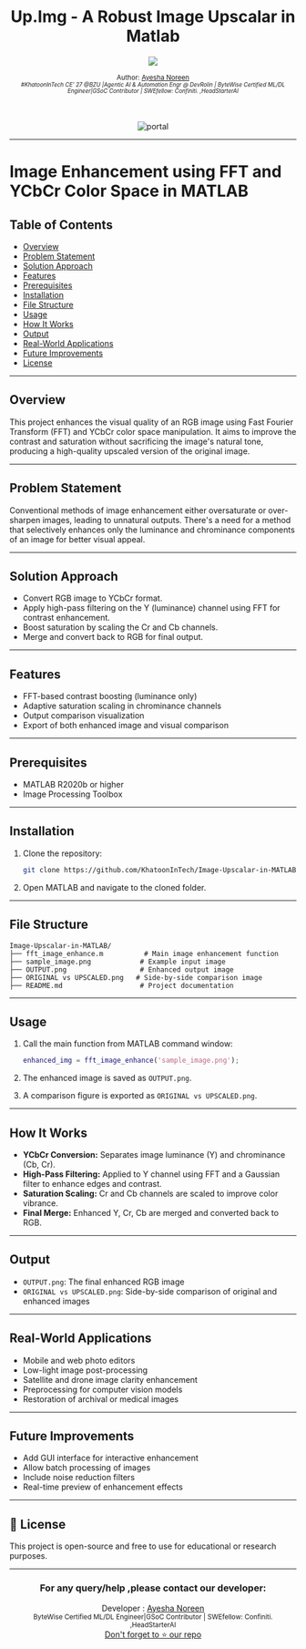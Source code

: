 
<div align="center">
  <h1> Up.Img - A Robust Image Upscalar in Matlab</h1>
  <a class="header-badge" target="_blank" href="https://www.linkedin.com/in/khatoonintech/">
  <img src="https://img.shields.io/badge/style--5eba00.svg?label=LinkedIn&logo=linkedin&style=social">
  </a>
  

<sub>Author:
<a href="https://www.linkedin.com/in/Khatoonintech/" target="_blank">Ayesha Noreen</a><br>
<small> <i>#KhatoonInTech CE' 27 @BZU |Agentic AI & Automation Engr @ DevRolin | ByteWise Certified ML/DL Engineer|GSoC Contributor | SWEfellow: Confiniti. ,HeadStarterAI</i> </small>
</sub>
<br>
<br>
<br>

 ![portal ](../main/ORIGINAL_VS_UPSCALED.png)

</div>

---

# Image Enhancement using FFT and YCbCr Color Space in MATLAB

## Table of Contents

* [Overview](#overview)
* [Problem Statement](#problem-statement)
* [Solution Approach](#solution-approach)
* [Features](#features)
* [Prerequisites](#prerequisites)
* [Installation](#installation)
* [File Structure](#file-structure)
* [Usage](#usage)
* [How It Works](#how-it-works)
* [Output](#output)
* [Real-World Applications](#real-world-applications)
* [Future Improvements](#future-improvements)
* [License](#license)

---

## Overview

This project enhances the visual quality of an RGB image using Fast Fourier Transform (FFT) and YCbCr color space manipulation. It aims to improve the contrast and saturation without sacrificing the image's natural tone, producing a high-quality upscaled version of the original image.

---

## Problem Statement

Conventional methods of image enhancement either oversaturate or over-sharpen images, leading to unnatural outputs. There's a need for a method that selectively enhances only the luminance and chrominance components of an image for better visual appeal.

---

## Solution Approach

* Convert RGB image to YCbCr format.
* Apply high-pass filtering on the Y (luminance) channel using FFT for contrast enhancement.
* Boost saturation by scaling the Cr and Cb channels.
* Merge and convert back to RGB for final output.

---

## Features

* FFT-based contrast boosting (luminance only)
* Adaptive saturation scaling in chrominance channels
* Output comparison visualization
* Export of both enhanced image and visual comparison

---

## Prerequisites

* MATLAB R2020b or higher
* Image Processing Toolbox

---

## Installation

1. Clone the repository:

   ```bash
   git clone https://github.com/KhatoonInTech/Image-Upscalar-in-MATLAB
   ```
2. Open MATLAB and navigate to the cloned folder.

---

## File Structure

```
Image-Upscalar-in-MATLAB/
├── fft_image_enhance.m          # Main image enhancement function
├── sample_image.png            # Example input image
├── OUTPUT.png                  # Enhanced output image
├── ORIGINAL vs UPSCALED.png   # Side-by-side comparison image
├── README.md                   # Project documentation
```

---

## Usage

1. Call the main function from MATLAB command window:

   ```matlab
   enhanced_img = fft_image_enhance('sample_image.png');
   ```
2. The enhanced image is saved as `OUTPUT.png`.
3. A comparison figure is exported as `ORIGINAL vs UPSCALED.png`.

---

## How It Works

* **YCbCr Conversion:** Separates image luminance (Y) and chrominance (Cb, Cr).
* **High-Pass Filtering:** Applied to Y channel using FFT and a Gaussian filter to enhance edges and contrast.
* **Saturation Scaling:** Cr and Cb channels are scaled to improve color vibrance.
* **Final Merge:** Enhanced Y, Cr, Cb are merged and converted back to RGB.

---

## Output

* `OUTPUT.png`: The final enhanced RGB image
* `ORIGINAL vs UPSCALED.png`: Side-by-side comparison of original and enhanced images

---

## Real-World Applications

* Mobile and web photo editors
* Low-light image post-processing
* Satellite and drone image clarity enhancement
* Preprocessing for computer vision models
* Restoration of archival or medical images

---

## Future Improvements

* Add GUI interface for interactive enhancement
* Allow batch processing of images
* Include noise reduction filters
* Real-time preview of enhancement effects

---

## 📝 License

This project is open-source and free to use for educational or research purposes.

---


<div align="center">
<h3>For any query/help ,please contact our developer:</h3>  
Developer : <a href="https://www.linkedin.com/in/Khatoonintech/" target="_blank">Ayesha Noreen</a><br>
   <small> ByteWise Certified ML/DL Engineer|GSoC Contributor | SWEfellow: Confiniti. ,HeadStarterAI </small>
<br> <a href="https://www.github.com/Khatoonintech/" target="_blank"> Don't forget to ⭐ our repo </a><br>


</div>

